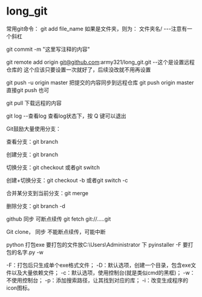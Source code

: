 # long_git


常用git命令：
git add file_name   如果是文件夹，则为：  文件夹名/    ---注意有一个斜杠

git commit -m "这里写注释的内容"

git remote add origin git@github.com:army321/long_git.git  --这个是设置远程仓库的  这个应该只要设置一次就好了，后续没改就不用再设置

git push -u origin master  把提交的内容同步到远程仓库
git push  origin master   直接git push 也可

git pull 下载远程的内容

git log --查看log 查看log状态下，按 Q 键可以退出


Git鼓励大量使用分支：

查看分支：git branch

创建分支：git branch <name>

切换分支：git checkout <name>或者git switch <name>

创建+切换分支：git checkout -b <name>或者git switch -c <name>

合并某分支到当前分支：git merge <name>

删除分支：git branch -d <name>

github 同步 可断点续传
git fetch git://…..git

Git clone，  同步 不能断点续传，可能中断



python 打包exe
要打包的文件放C:\Users\Administrator 下
pyinstaller -F 要打包的名字.py -w

-F：打包后只生成单个exe格式文件；
-D：默认选项，创建一个目录，包含exe文件以及大量依赖文件；
-c：默认选项，使用控制台(就是类似cmd的黑框)；
-w：不使用控制台；
-p：添加搜索路径，让其找到对应的库；
-i：改变生成程序的icon图标。